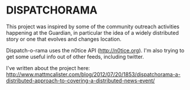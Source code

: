 DISPATCHORAMA
=============

This project was inspired by some of the community outreach activities happening at the Guardian, in particular the idea of a widely distributed story or one that evolves and changes location.

Dispatch-o-rama uses the n0tice API (http://n0tice.org).  I'm also trying to get some useful info out of other feeds, including twitter.

I've written about the project here:
http://www.mattmcalister.com/blog/2012/07/20/1853/dispatchorama-a-distributed-approach-to-covering-a-distributed-news-event/

